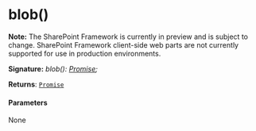 # blob()
**Note:** The SharePoint Framework is currently in preview and is subject to change. SharePoint Framework client-side web parts are not currently supported for use in production environments.





**Signature:** _blob(): [Promise](../../es6-promise.api/class/promise.md)<Blob>;_

**Returns**: [`Promise`](../../es6-promise.api/class/promise.md)<Blob>





#### Parameters
None


